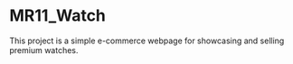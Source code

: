 # MR11_Watch
This project is a simple e-commerce webpage for showcasing and selling premium watches.  
